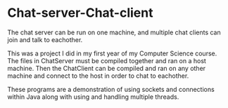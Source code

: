# Chat-server-Chat-client
The chat server can be run on one machine, and multiple chat clients can join and talk to eachother.

This was a project I did in my first year of my Computer Science course. 
The files in ChatServer must be compiled together and ran on a host machine.
Then the ChatClient can be compiled and ran on any other machine and connect to the host in order to chat to eachother.

These programs are a demonstration of using sockets and connections within Java along with using and handling multiple threads. 

